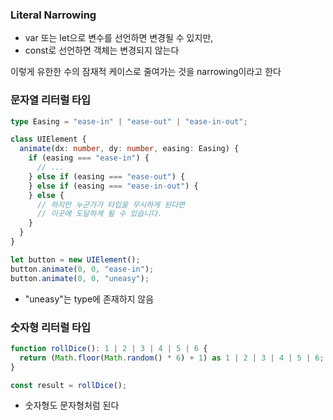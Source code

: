 ### Literal Narrowing

- var 또는 let으로 변수를 선언하면 변경될 수 있지만,
- const로 선언하면 객체는 변경되지 않는다

이렇게 유한한 수의 잠재적 케이스로 줄여가는 것을 narrowing이라고 한다

### 문자열 리터럴 타입

``` typescript
type Easing = "ease-in" | "ease-out" | "ease-in-out";

class UIElement {
  animate(dx: number, dy: number, easing: Easing) {
    if (easing === "ease-in") {
      // ...
    } else if (easing === "ease-out") {
    } else if (easing === "ease-in-out") {
    } else {
      // 하지만 누군가가 타입을 무시하게 된다면
      // 이곳에 도달하게 될 수 있습니다.
    }
  }
}

let button = new UIElement();
button.animate(0, 0, "ease-in");
button.animate(0, 0, "uneasy");
```

- "uneasy"는 type에 존재하지 않음

### 숫자형 리터럴 타입

``` typescript
function rollDice(): 1 | 2 | 3 | 4 | 5 | 6 {
  return (Math.floor(Math.random() * 6) + 1) as 1 | 2 | 3 | 4 | 5 | 6;
}

const result = rollDice();
```

- 숫자형도 문자형처럼 된다

